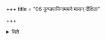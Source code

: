 +++
title = "06 कुण्डपायिनामयने मासन् दीक्षिता"

+++

<details><summary>थिते</summary>

कुण्डपायिनामयने मासं दीक्षिता भवन्ति ६
</details>
